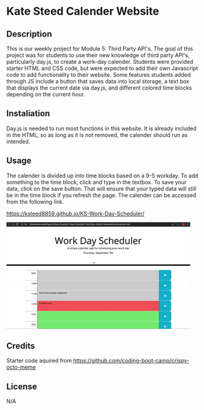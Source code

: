 # Kate Steed Calender Website

## Description

This is our weekly project for Module 5: Third Party API's. The goal of this project was for students to use their new knowledge of third party API's, particularly day.js, to create a work-day calender. Students were provided starter HTML and CSS code, but were expected to add their own Javascript code to add functionality to their website. Some features students added through JS include a button that saves data into local storage, a text box that displays the current date via day.js, and different colored time blocks depending on the current hour. 

## Instaliation

Day.js is needed to run most functions in this website. It is already included in the HTML, so as long as it is not removed, the calender should run as intended.

## Usage

The calender is divided up into time blocks based on a 9-5 workday. To add something to the time block, click and type in the textbox. To save your data, click on the save button. That will ensure that your typed data will still be in the time block if you refresh the page. The calender can be accessed from the following link.

https://ksteed8859.github.io/KS-Work-Day-Scheduler/

![demo-gif](./Assets/05-third-party-apis-homework-demo.gif)

## Credits

Starter code aquired from https://github.com/coding-boot-camp/crispy-octo-meme

## License
N/A